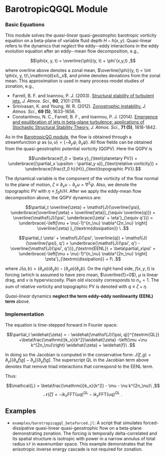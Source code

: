 # BarotropicQGQL Module

### Basic Equations

This module solves the *quasi-linear* quasi-geostrophic barotropic vorticity equation on a beta-plane of variable fluid depth $H-h(x,y)$. 
Quasi-linear refers to the dynamics that *neglect* the eddy--eddy interactions in the eddy evolution equation after an eddy--mean flow decomposition, e.g., 

$$\phi(x, y, t) = \overline{\phi}(y, t) + \phi'(x,y,t) ,$$

where overline above denotes a zonal mean, $\overline{\phi}(y, t) = \int \phi(x, y, t)\,\mathrm{d}x/L_x$, and prime denotes deviations from the zonal mean. This approximation is used in many process-model studies of zonation, e.g., 

- Farrell, B. F. and Ioannou, P. J. (2003). [Structural stability of turbulent jets.](http://doi.org/10.1175/1520-0469(2003)060<2101:SSOTJ>2.0.CO;2) *J. Atmos. Sci.*, **60**, 2101-2118.
- Srinivasan, K. and Young, W. R. (2012). [Zonostrophic instability.](http://doi.org/10.1175/JAS-D-11-0200.1) *J. Atmos. Sci.*, **69 (5)**, 1633-1656.
- Constantinou, N. C., Farrell, B. F., and Ioannou, P. J. (2014). [Emergence and equilibration of jets in beta-plane turbulence: applications of Stochastic Structural Stability Theory.](http://doi.org/10.1175/JAS-D-13-076.1) *J. Atmos. Sci.*, **71 (5)**, 1818-1842.


As in the [BarotropicQG module](barotropicqg.md), the flow is obtained through a streamfunction $\psi$ as $(u, \upsilon) = (-\partial_y\psi, \partial_x\psi)$. All flow fields can be obtained from the quasi-geostrophic potential vorticity (QGPV). Here the QGPV is

$$\underbrace{f_0 + \beta y}_{\text{planetary PV}} + \underbrace{(\partial_x \upsilon
	- \partial_y u)}_{\text{relative vorticity}} +
	\underbrace{\frac{f_0 h}{H}}_{\text{topographic PV}}.$$

The dynamical variable is the component of the vorticity of the flow normal to the plane of motion, $\zeta\equiv \partial_x \upsilon- \partial_y u = \nabla^2\psi$. Also, we denote the topographic PV with $\eta\equiv f_0 h/H$. After we apply the eddy-mean flow decomposition above, the QGPV dynamics are:

$$\partial_t \overline{\zeta} + \mathsf{J}(\overline{\psi}, \underbrace{\overline{\zeta} + \overline{\eta}}_{\equiv \overline{q}}) + \overline{\mathsf{J}(\psi', \underbrace{\zeta' + \eta'}_{\equiv q'})} = \underbrace{-\left[\mu + \nu(-1)^{n_\nu} \nabla^{2n_\nu}
\right] \overline{\zeta} }_{\textrm{dissipation}} \ .$$

$$\partial_t \zeta' + \mathsf{J}(\psi', \overline{q}) + \mathsf{J}(\overline{\psi}, q') + \underbrace{\mathsf{J}(\psi', q') - \overline{\mathsf{J}(\psi', q')}}_{\textrm{EENL}} + 
\beta\partial_x\psi' = \underbrace{-\left[\mu + \nu(-1)^{n_\nu} \nabla^{2n_\nu}
\right] \zeta'}_{\textrm{dissipation}} + f\ .$$

where $\mathsf{J}(a, b) = (\partial_x a)(\partial_y b)-(\partial_y a)(\partial_x b)$. On the right hand side, $f(x,y,t)$ is forcing (which is assumed to have zero mean, $\overline{f}=0$), $\mu$ is linear drag, and $\nu$ is hyperviscosity. Plain old viscosity corresponds to $n_{\nu}=1$. The sum of relative vorticity and topographic PV is denoted with $q\equiv\zeta+\eta$.

*Quasi-linear* dynamics **neglect the term eddy-eddy nonlinearity (EENL) term** above.

### Implementation

The equation is time-stepped forward in Fourier space:

$$\partial_t \widehat{\zeta} = - \widehat{\mathsf{J}(\psi, q)}^{\textrm{QL}} +\beta\frac{\mathrm{i}k_x}{k^2}\widehat{\zeta} -\left(\mu
+\nu k^{2n_\nu}\right) \widehat{\zeta}  + \widehat{f}\ .$$

In doing so the Jacobian is computed in the conservative form: $\mathsf{J}(f,g) =
\partial_y [ (\partial_x f) g] -\partial_x[ (\partial_y f) g]$. The superscript QL in the Jacobian term above denotes that remove triad interactions that correspond to the EENL term.

Thus:

$$\mathcal{L} = \beta\frac{\mathrm{i}k_x}{k^2} - \mu - \nu k^{2n_\nu}\ ,$$
$$\mathcal{N}(\widehat{\zeta}) = - \mathrm{i}k_x \mathrm{FFT}(u q)^{\textrm{QL}}-
	\mathrm{i}k_y \mathrm{FFT}(\upsilon q)^{\textrm{QL}}\ .$$


## Examples

- `examples/barotropicqgql_betaforced.jl`: A script that simulates forced-dissipative quasi-linear quasi-geostrophic flow on a beta-plane demonstrating zonation. The forcing is temporally delta-correlated and its spatial structure is isotropic with power in a narrow annulus of total radius `kf` in wavenumber space. This example demonstrates that the anisotropic inverse energy cascade is not required for zonation.
